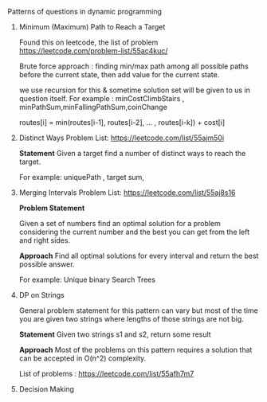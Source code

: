 Patterns of questions in dynamic programming 

1. Minimum (Maximum) Path to Reach a Target

   Found this on leetcode, the list of problem https://leetcode.com/problem-list/55ac4kuc/ 

   Brute force approach : finding min/max path among all possible paths before the current state, then add value for the current state.

   we use recursion for this & sometime solution set will be given to us in question itself.
   For example : minCostClimbStairs , minPathSum,minFallingPathSum,coinChange 

   routes[i] = min(routes[i-1], routes[i-2], ... , routes[i-k]) + cost[i]
2. Distinct Ways
   Problem List: https://leetcode.com/list/55ajm50i

   **Statement**
      Given a target find a number of distinct ways to reach the target.
   
   For example: uniquePath , target sum,
3. Merging Intervals
   Problem List: https://leetcode.com/list/55aj8s16

   **Problem Statement**
   
   Given a set of numbers find an optimal solution for a problem considering the current number and the best you can get from the left and right sides.

   **Approach**
   Find all optimal solutions for every interval and return the best possible answer.

   For example:   Unique binary Search Trees 

4. DP on Strings

   General problem statement for this pattern can vary but most of the time you are given two strings where lengths of those strings are not big.

   **Statement**
   Given two strings s1 and s2, return some result

   **Approach**
   Most of the problems on this pattern requires a solution that can be accepted in O(n^2) complexity.

   List of problems : https://leetcode.com/list/55afh7m7

5. Decision Making

